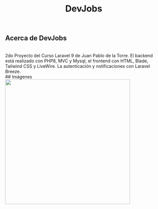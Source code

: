 <h1 align="center">DevJobs</h1>

<br/>

## Acerca de DevJobs
<br/>
2do Proyecto del Curso Laravel 9 de Juan Pablo de la Torre. El backend está realizado con PHP8, MVC y Mysql, el frontend con HTML, Blade, Tailwind CSS y LiveWire. La autenticación y notificaciones con Laravel Breeze.
</br>
## Imágenes
<br/>

<img src="https://raw.githubusercontent.com/laravel/art/master/logo-lockup/5%20SVG/2%20CMYK/1%20Full%20Color/laravel-logolockup-cmyk-red.svg" width="400">
